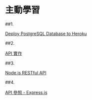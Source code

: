 # 主動學習

##1.

[Deploy PostgreSQL Database to Heroku](https://www.youtube.com/watch?v=ffEtxbbzCKQ)

##2.

[API 實作](https://noob.tw/restful-api/)

##3.

[Node.js RESTful API](https://www.runoob.com/nodejs/nodejs-restful-api.html)

##4.

[API 參照 - Express.js](https://expressjs.com/zh-tw/api.html)